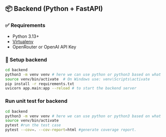 ## 📦 Backend (Python + FastAPI)

### ✅ Requirements

- Python 3.13+
- [Virtualenv](https://virtualenv.pypa.io/en/latest/)
- OpenRouter or OpenAI API Key

### 📁 Setup backend

```bash
cd backend
python3 -m venv venv # here we can use python or python3 based on what you have selected
source venv/bin/activate  # On Windows use: venv\Scripts\activate
pip install -r requirements.txt
uvicorn app.main:app --reload # to start the backend server
```

### Run unit test for backend

```bash
cd backend
python3 -m venv venv # here we can use python or python3 based on what you have selected
source venv/bin/activate
pytest #run the test case
pytest --cov=. --cov-report=html #generate coverage report.
```
